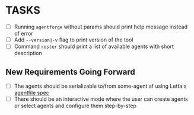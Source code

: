 # TASKS

- [ ] Running `agentforge` without params should print help message instead of error
- [ ] Add `--version|-v` flag to print version of the tool
- [ ] Command `roster` should print a list of available agents with short description

## New Requirements Going Forward

- [ ] The agents should be serializable to/from some-agent.af using Letta's [agentfile spec](https://github.com/letta-ai/agent-file)
- [ ] There should be an interactive mode where the user can create agents or select agents and configure them step-by-step
